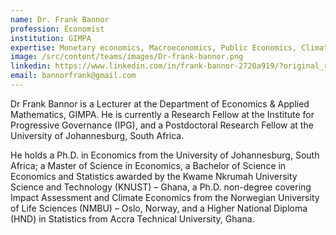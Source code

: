 ```yaml
---
name: Dr. Frank Bannor
profession: Economist
institution: GIMPA
expertise: Monetary economics, Macroeconomics, Public Economics, Climate Economics, Trade, Renewable energy
image: /src/content/teams/images/Dr-frank-bannor.png
linkedin: https://www.linkedin.com/in/frank-bannor-2720a919/?original_referer=https%3A%2F%2Fwww%2Egoogle%2Ecom%2F&originalSubdomain=za
email: bannorfrank@gmail.com
---
```


Dr Frank Bannor is a Lecturer at the Department of Economics & Applied Mathematics, GIMPA. He is currently a Research Fellow at the Institute for Progressive Governance (IPG), and a Postdoctoral Research Fellow at the University of Johannesburg, South Africa.

He holds a Ph.D. in Economics from the University of Johannesburg, South Africa; a Master of Science in Economics, a Bachelor of Science in Economics and Statistics awarded by the Kwame Nkrumah University Science and Technology (KNUST) – Ghana, a Ph.D. non-degree covering Impact Assessment and Climate Economics from the Norwegian University of Life Sciences (NMBU) – Oslo, Norway, and a Higher National Diploma (HND) in Statistics from Accra Technical University, Ghana.
